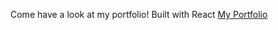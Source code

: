 
Come have a look at my portfolio! Built with React
<a href="https://joesmith.digital">My Portfolio</a>

